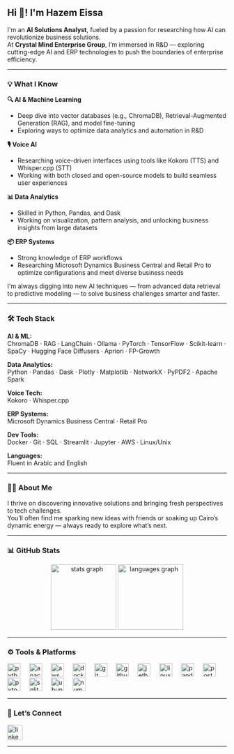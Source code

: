 <h2 align="left">Hi 👋! I'm Hazem Eissa</h2>

I'm an **AI Solutions Analyst**, fueled by a passion for researching how AI can revolutionize business solutions.  
At **Crystal Mind Enterprise Group**, I’m immersed in R&D — exploring cutting-edge AI and ERP technologies to push the boundaries of enterprise efficiency.

---

### 💡 What I Know

**🔍 AI & Machine Learning**  
- Deep dive into vector databases (e.g., ChromaDB), Retrieval-Augmented Generation (RAG), and model fine-tuning  
- Exploring ways to optimize data analytics and automation in R&D

**🎙️ Voice AI**  
- Researching voice-driven interfaces using tools like Kokoro (TTS) and Whisper.cpp (STT)  
- Working with both closed and open-source models to build seamless user experiences

**📊 Data Analytics**  
- Skilled in Python, Pandas, and Dask  
- Working on visualization, pattern analysis, and unlocking business insights from large datasets

**📦 ERP Systems**  
- Strong knowledge of ERP workflows  
- Researching Microsoft Dynamics Business Central and Retail Pro to optimize configurations and meet diverse business needs

I'm always digging into new AI techniques — from advanced data retrieval to predictive modeling — to solve business challenges smarter and faster.

---

### 🛠️ Tech Stack

**AI & ML:**  
ChromaDB · RAG · LangChain · Ollama · PyTorch · TensorFlow · Scikit-learn · SpaCy · Hugging Face Diffusers · Apriori · FP-Growth

**Data Analytics:**  
Python · Pandas · Dask · Plotly · Matplotlib · NetworkX · PyPDF2 · Apache Spark

**Voice Tech:**  
Kokoro · Whisper.cpp

**ERP Systems:**  
Microsoft Dynamics Business Central · Retail Pro

**Dev Tools:**  
Docker · Git · SQL · Streamlit · Jupyter · AWS · Linux/Unix

**Languages:**  
Fluent in Arabic and English

---

### 👨‍💻 About Me

I thrive on discovering innovative solutions and bringing fresh perspectives to tech challenges.  
You’ll often find me sparking new ideas with friends or soaking up Cairo’s dynamic energy — always ready to explore what’s next.

---

### 📊 GitHub Stats

<div align="center">
  <img src="https://github-readme-stats.vercel.app/api?username=hazemeissa1&hide_title=false&hide_rank=false&show_icons=true&include_all_commits=true&count_private=true&disable_animations=false&theme=dracula&locale=en&hide_border=false" height="150" alt="stats graph"  />
  <img src="https://github-readme-stats.vercel.app/api/top-langs?username=hazemeissa1&locale=en&hide_title=false&layout=compact&card_width=320&langs_count=5&theme=dracula&hide_border=false" height="150" alt="languages graph"  />
</div>

---

### ⚙️ Tools & Platforms

<div align="left">
  <img src="https://cdn.jsdelivr.net/gh/devicons/devicon/icons/python/python-original.svg" height="30" alt="python" />
  <img width="12" />
  <img src="https://cdn.jsdelivr.net/gh/devicons/devicon/icons/anaconda/anaconda-original.svg" height="30" alt="anaconda" />
  <img width="12" />
  <img src="https://cdn.jsdelivr.net/gh/devicons/devicon/icons/amazonwebservices/amazonwebservices-line-wordmark.svg" height="30" alt="aws" />
  <img width="12" />
  <img src="https://cdn.jsdelivr.net/gh/devicons/devicon/icons/docker/docker-original.svg" height="30" alt="docker" />
  <img width="12" />
  <img src="https://cdn.jsdelivr.net/gh/devicons/devicon/icons/git/git-original.svg" height="30" alt="git" />
  <img width="12" />
  <img src="https://cdn.jsdelivr.net/gh/devicons/devicon/icons/github/github-original.svg" height="30" alt="github" />
  <img width="12" />
  <img src="https://cdn.jsdelivr.net/gh/devicons/devicon/icons/jetbrains/jetbrains-original.svg" height="30" alt="jetbrains" />
  <img width="12" />
  <img src="https://cdn.jsdelivr.net/gh/devicons/devicon/icons/linux/linux-original.svg" height="30" alt="linux" />
  <img width="12" />
  <img src="https://cdn.jsdelivr.net/gh/devicons/devicon/icons/pandas/pandas-original.svg" height="30" alt="pandas" />
  <img width="12" />
  <img src="https://cdn.jsdelivr.net/gh/devicons/devicon/icons/postgresql/postgresql-original.svg" height="30" alt="postgresql" />
  <img width="12" />
  <img src="https://cdn.jsdelivr.net/gh/devicons/devicon/icons/pytorch/pytorch-original.svg" height="30" alt="pytorch" />
  <img width="12" />
  <img src="https://cdn.jsdelivr.net/gh/devicons/devicon/icons/sqlite/sqlite-original.svg" height="30" alt="sqlite" />
  <img width="12" />
  <img src="https://cdn.jsdelivr.net/gh/devicons/devicon/icons/ubuntu/ubuntu-plain.svg" height="30" alt="ubuntu" />
  <img width="12" />
  <img src="https://cdn.simpleicons.org/numpy/013243" height="30" alt="numpy" />
</div>

---

### 🔗 Let’s Connect

<a href="https://www.linkedin.com/in/hazemeissa/" target="_blank">
  <img src="https://img.shields.io/static/v1?message=LinkedIn&logo=linkedin&label=&color=0077B5&logoColor=white&labelColor=&style=for-the-badge" height="35" alt="linkedin logo" />
</a>

---


